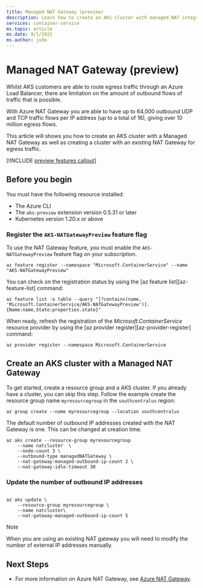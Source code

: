 ```yaml
---
title: Managed NAT Gateway (preview)
description: Learn how to create an AKS cluster with managed NAT integration
services: container-service
ms.topic: article
ms.date: 9/1/2021
ms.author: juda
---
```


# Managed NAT Gateway (preview)

Whilst AKS customers are able to route egress traffic through an Azure Load Balancer, there are limitation on the amount of outbound flows of traffic that is possible. 

With Azure NAT Gateway you are able to have up to 64,000 outbound UDP and TCP traffic flows per IP address (up to a total of 16), giving over 10 million egress flows.

This article will shows you how to create an AKS cluster with a Managed NAT Gateway as well as creating a cluster with an existing NAT Gateway for egress traffic.

[!INCLUDE [preview features callout](./includes/preview/preview-callout.md)]

## Before you begin

You must have the following resource installed:

* The Azure CLI
* The `aks-preview` extension version 0.5.31 or later
* Kubernetes version 1.20.x or above


### Register the `AKS-NATGatewayPreview` feature flag

To use the NAT Gateway feature, you must enable the `AKS-NATGatewayPreview` feature flag on your subscription. 

```azurecli
az feature register --namespace "Microsoft.ContainerService" --name "AKS-NATGatewayPreview"
```
You can check on the registration status by using the [az feature list][az-feature-list] command:

```azurecli-interactive
az feature list -o table --query "[?contains(name, 'Microsoft.ContainerService/AKS-NATGatewayPreview')].{Name:name,State:properties.state}"
```

When ready, refresh the registration of the *Microsoft.ContainerService* resource provider by using the [az provider register][az-provider-register] command:

```azurecli-interactive
az provider register --namespace Microsoft.ContainerService
```


## Create an AKS cluster with a Managed NAT Gateway
To get started, create a resource group and a AKS cluster. If you already have a cluster, you can skip this step. Follow the example create the resource group name `myresourcegroup` in the `southcentralus` region:

```azurecli-interactive
az group create --name myresourcegroup --location southcentralus
```

The default number of outbound IP addresses created with the NAT Gateway is one.  This can be changed at creation time.

```azurecli-interactive \
az aks create --resource-group myresourcegroup 
    --name natcluster  \
    --node-count 3 \
    --outbound-type managedNATGateway \ 
    --nat-gateway-managed-outbound-ip-count 2 \
    --nat-gateway-idle-timeout 30
```

### Update the number of outbound IP addresses
```azurecli-interactive

az aks update \ 
    --resource-group myresourcegroup \
    --name natcluster\
    --nat-gateway-managed-outbound-ip-count 5
```


> [!NOTE]
> When you are using an existing NAT gateway you will need to modify the number of external IP addresses manually.
>



## Next Steps
- For more information on Azure NAT Gateway, see [Azure NAT Gateway][nat-docs].

<!-- LINKS - internal -->


<!-- LINKS - external-->
[nat-docs]:https://docs.microsoft.com/en-us/azure/virtual-network/nat-gateway/

